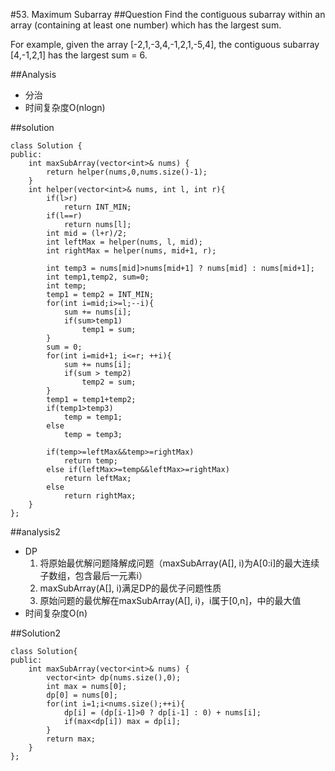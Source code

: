 #53. Maximum Subarray
##Question
Find the contiguous subarray within an array (containing at least one number) which has the largest sum.

For example, given the array [-2,1,-3,4,-1,2,1,-5,4],
the contiguous subarray [4,-1,2,1] has the largest sum = 6.

##Analysis
* 分治
* 时间复杂度O(nlogn)

##solution
```
class Solution {
public:
    int maxSubArray(vector<int>& nums) {
        return helper(nums,0,nums.size()-1);
    }
    int helper(vector<int>& nums, int l, int r){
        if(l>r)
            return INT_MIN;
        if(l==r)
            return nums[l];
        int mid = (l+r)/2;
        int leftMax = helper(nums, l, mid);
        int rightMax = helper(nums, mid+1, r);
        
        int temp3 = nums[mid]>nums[mid+1] ? nums[mid] : nums[mid+1];
        int temp1,temp2, sum=0;
        int temp;
        temp1 = temp2 = INT_MIN;
        for(int i=mid;i>=l;--i){
            sum += nums[i];
            if(sum>temp1)
                temp1 = sum;
        }
        sum = 0;
        for(int i=mid+1; i<=r; ++i){
            sum += nums[i];
            if(sum > temp2)
                temp2 = sum;
        }
        temp1 = temp1+temp2;
        if(temp1>temp3)
            temp = temp1;
        else
            temp = temp3;
        
        if(temp>=leftMax&&temp>=rightMax)
            return temp;
        else if(leftMax>=temp&&leftMax>=rightMax)
            return leftMax;
        else
            return rightMax;
    }
};
```

##analysis2
* DP
	1. 将原始最优解问题降解成问题（maxSubArray(A[], i)为A[0:i]的最大连续子数组，包含最后一元素i）
	2. maxSubArray(A[], i)满足DP的最优子问题性质
	3. 原始问题的最优解在maxSubArray(A[], i)，i属于[0,n]，中的最大值
* 时间复杂度O(n)

##Solution2
```
class Solution{
public:
    int maxSubArray(vector<int>& nums) {
        vector<int> dp(nums.size(),0);
        int max = nums[0];
        dp[0] = nums[0];
        for(int i=1;i<nums.size();++i){
            dp[i] = (dp[i-1]>0 ? dp[i-1] : 0) + nums[i];
            if(max<dp[i]) max = dp[i];
        }
        return max;
    }
};
```